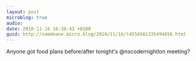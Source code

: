 ```yaml
---
layout: post
microblog: true
audio: 
date: 2010-11-16 16:30:43 +0100
guid: http://samdeane.micro.blog/2010/11/16/t4556981335494656.html
---
```

Anyone got food plans before/after tonight's @nscodernightlon meeting?
